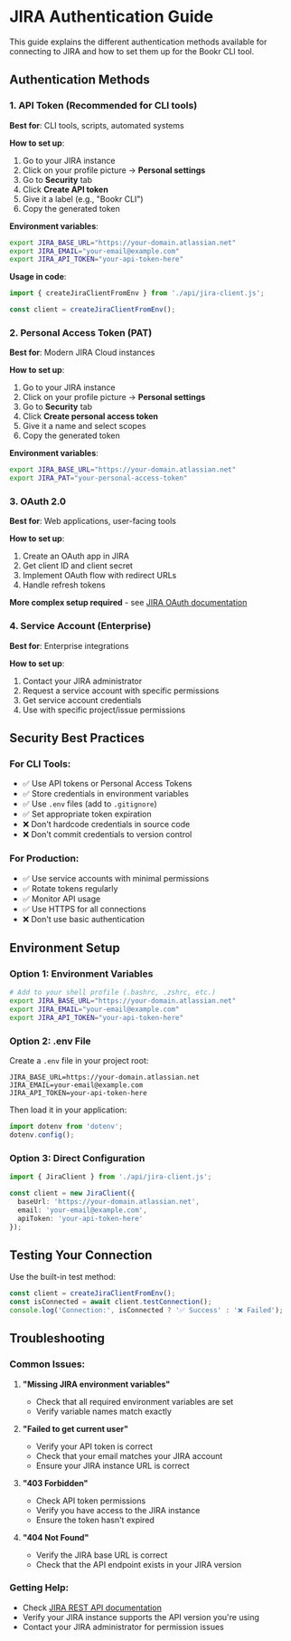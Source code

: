 # JIRA Authentication Guide

This guide explains the different authentication methods available for connecting to JIRA and how to set them up for the Bookr CLI tool.

## Authentication Methods

### 1. API Token (Recommended for CLI tools)

**Best for**: CLI tools, scripts, automated systems

**How to set up**:
1. Go to your JIRA instance
2. Click on your profile picture → **Personal settings**
3. Go to **Security** tab
4. Click **Create API token**
5. Give it a label (e.g., "Bookr CLI")
6. Copy the generated token

**Environment variables**:
```bash
export JIRA_BASE_URL="https://your-domain.atlassian.net"
export JIRA_EMAIL="your-email@example.com"
export JIRA_API_TOKEN="your-api-token-here"
```

**Usage in code**:
```typescript
import { createJiraClientFromEnv } from './api/jira-client.js';

const client = createJiraClientFromEnv();
```

### 2. Personal Access Token (PAT)

**Best for**: Modern JIRA Cloud instances

**How to set up**:
1. Go to your JIRA instance
2. Click on your profile picture → **Personal settings**
3. Go to **Security** tab
4. Click **Create personal access token**
5. Give it a name and select scopes
6. Copy the generated token

**Environment variables**:
```bash
export JIRA_BASE_URL="https://your-domain.atlassian.net"
export JIRA_PAT="your-personal-access-token"
```

### 3. OAuth 2.0

**Best for**: Web applications, user-facing tools

**How to set up**:
1. Create an OAuth app in JIRA
2. Get client ID and client secret
3. Implement OAuth flow with redirect URLs
4. Handle refresh tokens

**More complex setup required** - see [JIRA OAuth documentation](https://developer.atlassian.com/cloud/jira/platform/oauth-2-authorization-code-grants-3lo-for-apps/)

### 4. Service Account (Enterprise)

**Best for**: Enterprise integrations

**How to set up**:
1. Contact your JIRA administrator
2. Request a service account with specific permissions
3. Get service account credentials
4. Use with specific project/issue permissions

## Security Best Practices

### For CLI Tools:
- ✅ Use API tokens or Personal Access Tokens
- ✅ Store credentials in environment variables
- ✅ Use `.env` files (add to `.gitignore`)
- ✅ Set appropriate token expiration
- ❌ Don't hardcode credentials in source code
- ❌ Don't commit credentials to version control

### For Production:
- ✅ Use service accounts with minimal permissions
- ✅ Rotate tokens regularly
- ✅ Monitor API usage
- ✅ Use HTTPS for all connections
- ❌ Don't use basic authentication

## Environment Setup

### Option 1: Environment Variables
```bash
# Add to your shell profile (.bashrc, .zshrc, etc.)
export JIRA_BASE_URL="https://your-domain.atlassian.net"
export JIRA_EMAIL="your-email@example.com"
export JIRA_API_TOKEN="your-api-token-here"
```

### Option 2: .env File
Create a `.env` file in your project root:
```env
JIRA_BASE_URL=https://your-domain.atlassian.net
JIRA_EMAIL=your-email@example.com
JIRA_API_TOKEN=your-api-token-here
```

Then load it in your application:
```typescript
import dotenv from 'dotenv';
dotenv.config();
```

### Option 3: Direct Configuration
```typescript
import { JiraClient } from './api/jira-client.js';

const client = new JiraClient({
  baseUrl: 'https://your-domain.atlassian.net',
  email: 'your-email@example.com',
  apiToken: 'your-api-token-here'
});
```

## Testing Your Connection

Use the built-in test method:
```typescript
const client = createJiraClientFromEnv();
const isConnected = await client.testConnection();
console.log('Connection:', isConnected ? '✅ Success' : '❌ Failed');
```

## Troubleshooting

### Common Issues:

1. **"Missing JIRA environment variables"**
   - Check that all required environment variables are set
   - Verify variable names match exactly

2. **"Failed to get current user"**
   - Verify your API token is correct
   - Check that your email matches your JIRA account
   - Ensure your JIRA instance URL is correct

3. **"403 Forbidden"**
   - Check API token permissions
   - Verify you have access to the JIRA instance
   - Ensure the token hasn't expired

4. **"404 Not Found"**
   - Verify the JIRA base URL is correct
   - Check that the API endpoint exists in your JIRA version

### Getting Help:
- Check [JIRA REST API documentation](https://developer.atlassian.com/cloud/jira/platform/rest/v3/)
- Verify your JIRA instance supports the API version you're using
- Contact your JIRA administrator for permission issues 